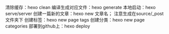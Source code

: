 <!-- hexo常用命令 -->
清除缓存：hexo clean
编译生成对应文件：hexo generate
本地启动：hexo serve/server
创建一篇新的文章：hexo new 文章名；   注意生成在source/_post文件夹下
创建标签：hexo new page tags
创建分类：hexo new page categories
部署到github上：hexo deploy